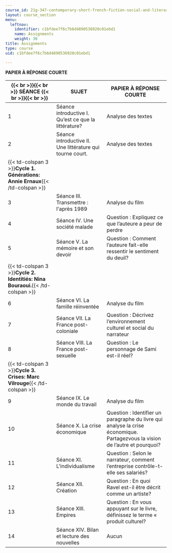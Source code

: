 ```yaml
---
course_id: 21g-347-contemporary-short-french-fiction-social-and-literary-trends-since-1990-fall-2013
layout: course_section
menu:
  leftnav:
    identifier: c1bfdee7f6c7b6d4890536920c01ebd1
    name: Assignments
    weight: 30
title: Assignments
type: course
uid: c1bfdee7f6c7b6d4890536920c01ebd1

---
```


**PAPIER À RÉPONSE COURTE**

|  {{< br >}}{{< br >}} SÉANCE {{< br >}}{{< br >}}  | SUJET | PAPIER À RÉPONSE COURTE |
| --- | --- | --- |
| 1 | Séance introductive I. Qu’est ce que la littérature? | Analyse des textes |
| 2 | Séance introductive II. Une littérature qui tourne court. | Analyse des textes |
| {{< td-colspan 3 >}}**Cycle 1. Générations: Annie Ernaux**{{< /td-colspan >}} |||
| 3 | Séance III. Transmettre : l'après 1989 | Analyse du film |
| 4 | Séance IV. Une société malade | Question : Expliquez ce que l’auteure a peur de perdre |
| 5 | Séance V. La mémoire et son devoir | Question : Comment l’auteure fait-elle ressentir le sentiment du deuil? |
| {{< td-colspan 3 >}}**Cycle 2. Identitiés: Nina Bouraoui.**{{< /td-colspan >}} |||
| 6 | Séance VI. La famille réinventée | Analyse du film |
| 7 | Séance VII. La France post-coloniale | Question : Décrivez l’environnement culturel et social du narrateur |
| 8 | Séance VIII. La France post-sexuelle | Question : Le personnage de Sami est-il réel? |
| {{< td-colspan 3 >}}**Cycle 3. Crises: Marc Vilrouge**{{< /td-colspan >}} |||
| 9 | Séance IX. Le monde du travail | Analyse du film |
| 10 | Séance X. La crise économique | Question : Identifier un paragraphe du livre qui analyse la crise économique. Partagezvous la vision de l’autre et pourquoi? |
| 11 | Séance XI. L'individualisme | Question : Selon le narrateur, comment l’entreprise contrôle-t-elle ses salariés? |
| 12 | Séance XII. Création | Question : En quoi Ravel est-il être décrit comme un artiste? |
| 13 | Séance XIII. Empires | Question : En vous appuyant sur le livre, définissez le terme « produit culturel? |
| 14 | Séance XIV. Bilan et lecture des nouvelles | Aucun